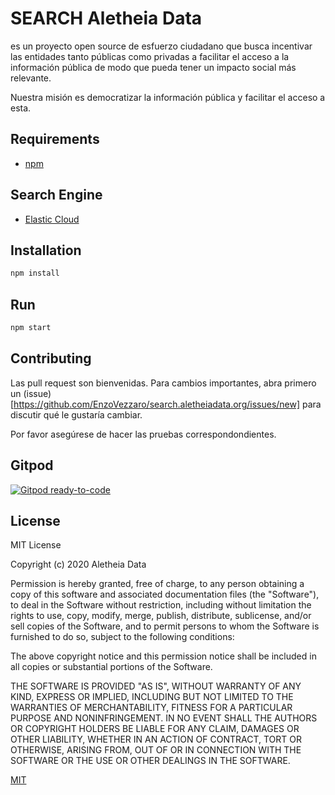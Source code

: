 # SEARCH Aletheia Data

es un proyecto open source de esfuerzo ciudadano que busca incentivar las entidades tanto públicas como privadas a facilitar el acceso a la información pública de modo que pueda tener un impacto social más relevante. 

Nuestra misión es democratizar la información pública y facilitar el acceso a esta.

## Requirements

- [npm](https://www.npmjs.com/)

## Search Engine

- [Elastic Cloud](https://www.elastic.co/)

## Installation

```bash
npm install
```

## Run

```bash
npm start
```

## Contributing

Las pull request son bienvenidas. Para cambios importantes, abra primero un (issue)[https://github.com/EnzoVezzaro/search.aletheiadata.org/issues/new] para discutir qué le gustaría cambiar.

Por favor asegúrese de hacer las pruebas correspondondientes.


## Gitpod

[![Gitpod ready-to-code](https://img.shields.io/badge/Gitpod-ready--to--code-blue?logo=gitpod)](https://gitpod.io/#https://github.com/EnzoVezzaro/search.aletheiadata.org)


## License
MIT License

Copyright (c) 2020 Aletheia Data

Permission is hereby granted, free of charge, to any person obtaining a copy of this software and associated documentation files (the "Software"), to deal in the Software without restriction, including without limitation the rights to use, copy, modify, merge, publish, distribute, sublicense, and/or sell copies of the Software, and to permit persons to whom the Software is furnished to do so, subject to the following conditions:

The above copyright notice and this permission notice shall be included in all copies or substantial portions of the Software.

THE SOFTWARE IS PROVIDED "AS IS", WITHOUT WARRANTY OF ANY KIND, EXPRESS OR IMPLIED, INCLUDING BUT NOT LIMITED TO THE WARRANTIES OF MERCHANTABILITY, FITNESS FOR A PARTICULAR PURPOSE AND NONINFRINGEMENT. IN NO EVENT SHALL THE AUTHORS OR COPYRIGHT HOLDERS BE LIABLE FOR ANY CLAIM, DAMAGES OR OTHER LIABILITY, WHETHER IN AN ACTION OF CONTRACT, TORT OR OTHERWISE, ARISING FROM, OUT OF OR IN CONNECTION WITH THE SOFTWARE OR THE USE OR OTHER DEALINGS IN THE SOFTWARE.

[MIT](https://choosealicense.com/licenses/mit/)
